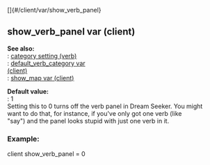 []{#/client/var/show_verb_panel}    
## show_verb_panel var (client)    
**See also:**    
:   [category setting (verb)](/ref/verb/set/category.md)    
:   [default_verb_category var    
    (client)](/ref/client/var/default_verb_category.md)    
:   [show_map var (client)](/ref/client/var/show_map.md)    
<!-- -->    
**Default value:**    
:   1    
Setting this to 0 turns off the verb panel in Dream Seeker. You might    
want to do that, for instance, if you\'ve only got one verb (like    
\"say\") and the panel looks stupid with just one verb in it.    
### Example:    
client show_verb_panel = 0  